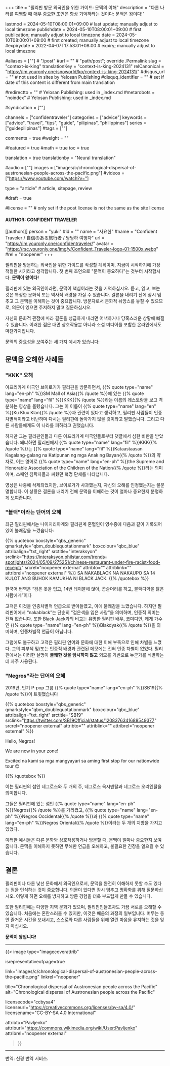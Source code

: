 +++
title = "필리핀 방문 외국인을 위한 가이드: 문맥의 이해"
description = "다른 나라를 여행할 때 매우 중요한 조언은 항상 기억하라는 것이다: 문맥은 왕이다!"

lastmod = 2024-05-10T08:00:01+09:00                 # last update; manually adjust to local timezone
publishdate = 2024-05-10T08:00:01+09:00             # first publication; manually adjust to local timezone
date = 2024-05-10T08:00:01+09:00                    # first created; manually adjust to local timezone
#expirydate = 2022-04-07T17:53:01+08:00              # expiry; manually adjust to local timezone

#aliases = [""]                                        # "/post"
#url = ""                                              # "path/post"; override .Permalink
slug = "context-is-king"
translationKey = "context-is-king-2024131"
relCanonical = "https://im.youronly.one/snoworld/ko/context-is-king-2024131/"
#disqus_url = ""                                       # not used in sites by Yelosan Publishing
#disquq_identifier = ""                                # set if date of this content is different from main translation

#redirectto = ""                                       # Yelosan Publishing: used in _index.md
#metarobots = "noindex"                                # Yelosan Publishing: used in _index.md

#syndication = [""]

channels = ["confidentraveler"]
categories = ["advice"]
keywords = ["advice", "travel", "tips", "guide", "pilipinas", "philippines"]
series = ["guidepilipinas"]
#tags = [""]

comments = true
#weight = ""

#featured = true
#math = true
toc = true

translation = true
translationby = "Neural translation"

#audio = [""]
images = ["images/c/chronological-dispersal-of-austronesian-people-across-the-pacific.png"]
#videos = ["https://www.youtube.com/watch?v="]

type = "article"                                             # article, sitepage, review

#draft = true

#license = ""                                          # only set if the post license is not the same as the site license

#### AUTHOR: CONFIDENT TRAVELER ####
[[authors]]
  person = "yuki"
  #id = ""
  name = "사요한"
  #name = "Confident Traveler / 自信のある旅行者 / 당당하 여행자"
  url = "https://im.youronly.one/confidentraveler/"
  avatar = "https://rsc.youronly.one/img/y/Confident_Traveler-logo-01-1500x.webp"
  #rel = "noopener"
+++

필리핀을 방문하는 외국인을 위한 가이드를 작성할 계획이며, 지금이 시작하기에 가장 적절한 시기라고 생각합니다. 첫 번째 조언으로 "문맥이 중요하다"는 것부터 시작합시다. **문맥이 왕이다!**

필리핀에 있는 외국인이라면, 문맥이 핵심이라는 것을 기억하십시오. 듣고, 읽고, 보는 것은 특정한 문화적 또는 역사적 배경을 가질 수 있습니다. 결론을 내리기 전에 잠시 멈추고 그 문맥을 이해하는 것이 중요합니다. 방문자로서 문화적 뉘앙스를 놓칠 수 있으므로, 의문이 있으면 주저하지 말고 질문하십시오.

<!--more-->

자신의 문화적 관점에 따라 결론을 성급하게 내리면 어색하거나 당혹스러운 상황에 빠질 수 있습니다. 이러한 점은 대면 상호작용뿐 아니라 소셜 미디어를 포함한 온라인에서도 마찬가지입니다.

문맥의 중요성을 보여주는 세 가지 예시가 있습니다:

## 문맥을 오해한 사례들

### "KKK" 오해

아프리카계 미국인 브이로거가 필리핀을 방문하면서, {{% quote type="name" lang="en-ph" %}}SM Mall of Asia{{% /quote %}}에 있는 {{% quote type="name" lang="fil" %}}KKK{{% /quote %}}라는 이름의 레스토랑을 보고 격분하는 영상을 올렸습니다. 그는 이 이름이 {{% quote type="name" lang="en" %}}Ku Klux Klan{{% /quote %}}과 관련이 있다고 생각하고, 필리핀 사람들이 인종차별적이라고 비난하며 다시는 필리핀에 돌아가지 않을 것이라고 말했습니다. 그리고 다른 사람들에게도 이 나라를 피하라고 권했습니다.

하지만 그는 필리핀인들과 다른 아프리카계 미국인들로부터 댓글에서 심한 비판을 받았습니다. 왜냐하면 필리핀에서 {{% quote type="name" lang="fil" %}}KKK{{% /quote %}}는 {{% quote type="name" lang="fil" %}}Kataastaasan Kagalang-galang na Katipunan ng mga Anak ng Bayan{{% /quote %}}의 약자로, 이는 영어로 {{% quote type="name" lang="en-ph" %}}the Supreme and Honorable Association of the Children of the Nation{{% /quote %}}라는 의미이며, 스페인 침략자들과 싸웠던 혁명 단체를 나타냅니다.

영상은 나중에 삭제되었지만, 브이로거가 사과했는지, 자신의 오해를 인정했는지는 불분명합니다. 이 상황은 결론을 내리기 전에 문맥을 이해하는 것이 얼마나 중요한지 분명하게 보여줍니다.

### "블랙"이라는 단어의 오해

최근 필리핀에서는 나이지리아계와 필리핀계 혼혈인이 영수증에 다음과 같이 기록되어 있어 불쾌감을 느꼈습니다:

{{% quotebox boxstyle="qbs_generic" qmarkstyle="qbm_doublequotationmark" boxcolour="qbc_blue" attribalign="txt_right" srctitle="interaksyon" srclink="https://interaksyon.philstar.com/trends-spotlights/2024/05/09/275251/chinese-restaurant-under-fire-racist-food-receipt/" srcrel="noopener external" attribto="" attriblink="" attribrel="noopener external" %}}
  <span lang="fil">SA NAKABLACK NA NAKAUPO SA 14 KULOT ANG BUHOK KAMUKHA NI BLACK JACK.</span>
{{% /quotebox %}}

한국어 번역은 <q lang="ko">검은 옷을 입고, 14번 테이블에 앉아, 곱슬머리를 하고, 블랙디악을 닮은 사람에게</q>이다

고객은 이것을 인종차별적 언급으로 받아들였고, 이에 불쾌감을 느꼈습니다. 하지만 필리핀어에서 <q lang="fil">nakablack</q>는 단순히 <q>검은색을 입은 사람</q>을 의미하며, 인종적 의미는 전혀 없습니다. 또한 Black Jack과의 비교는 유명한 필리핀 배우, 코미디언, 레게 가수인 {{% quote type="name" lang="en-ph" %}}Blakdyak{{% /quote %}}을 의미하며, 인종차별적 언급이 아닙니다.

그럼에도 불구하고 고객은 필리핀 언어와 문화에 대한 이해 부족으로 인해 차별을 느꼈다. 그의 피부색 및/또는 인종적 배경과 관련된 메모에는 전혀 인종 차별이 없었다. 필리핀에서는 이러한 설명이 **불쾌한 것을 암시하지 않고** 외모를 기반으로 누군가를 식별하는 데 자주 사용된다.

### "Negros"라는 단어의 오해

2019년, 인기 P-pop 그룹 {{% quote type="name" lang="en-ph" %}}SB19{{% /quote %}}이 트윗했습니다

{{% quotebox boxstyle="qbs_generic" qmarkstyle="qbm_doublequotationmark" boxcolour="qbc_blue" attribalign="txt_right" srctitle="SB19" srclink="https://twitter.com/SB19Official/status/1208376341688549377" srcrel="noopener external" attribto="" attriblink="" attribrel="noopener external" %}}
  <p lang="en-ph">Hello, Negros!</p>
  <p lang="en-ph">We are now in your zone!</p>
  <p><span lang="en-ph">Excited</span> <span lang="fil">na kami sa mga mangyayari sa aming</span> <span lang="en-ph">first stop for our nationwide tour</span> 😊</p>
{{% /quotebox %}}

이는 필리핀의 섬인 네그로스와 두 개의 주, 네그로스 옥시덴탈과 네그로스 오리엔탈을 의미합니다.

그들은 필리핀에 있는 섬인 {{% quote type="name" lang="en-ph" %}}Negros{{% /quote %}}를 가리켰고, {{% quote type="name" lang="en-ph" %}}Negros Occidental{{% /quote %}}과 {{% quote type="name" lang="en-ph" %}}Negros Oriental{{% /quote %}}이라는 두 개의 지방을 가지고 있었다.

이러한 예시들은 다른 문화와 상호작용하거나 방문할 때, 문맥이 얼마나 중요한지 보여줍니다. 문맥을 이해하지 못하면 무해한 언급을 오해하고, 불필요한 긴장을 일으킬 수 있습니다.

## 결론

필리핀이나 다른 낯선 문화에서 외국인으로서, 문맥을 완전히 이해하지 못할 수도 있다는 점을 인식하는 것이 중요합니다. 의문이 있다면 잠시 멈추고 명확화를 위해 질문하십시오. 이렇게 하면 오해를 방지하고 방문 경험을 더욱 부드럽게 만들 수 있습니다.

또한 필리핀에는 다양한 지역 문화가 있으며, 필리핀인들조차도 가끔 서로를 오해할 수 있습니다. 처음에는 혼란스러울 수 있지만, 이것은 배움의 과정의 일부입니다. 머무는 동안 즐거운 시간을 보내시고, 스스로와 다른 사람들을 위해 열린 마음을 유지하는 것을 잊지 마십시오.

**문맥이 왕입니다!**

---

{{< image
  type="imagecoverattrib"

  isrepresentativeofpage=true

  link="images/c/chronological-dispersal-of-austronesian-people-across-the-pacific.png"
  linkrel="noopener"

  title="Chronological dispersal of Austronesian people across the Pacific"
  alt="Chronological dispersal of Austronesian people across the Pacific"

  licensecode="ccbysa4"
  licenseurl="https://creativecommons.org/licenses/by-sa/4.0/"
  licensename="CC-BY-SA 4.0 International"

  attribto="Pavljenko"
  attriburl="https://commons.wikimedia.org/wiki/User:Pavljenko"
  attribrel="noopener external"
>}}

---

번역: 신경 번역 서비스.
